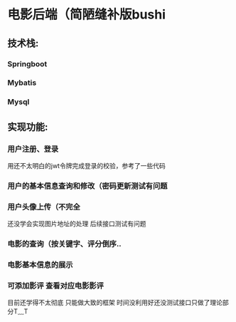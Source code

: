 # 电影后端（简陋缝补版bushi


## 技术栈:

### Springboot
### Mybatis
### Mysql

## 实现功能:

### 用户注册、登录
用还不太明白的jwt令牌完成登录的校验，参考了一些代码
### 用户的基本信息查询和修改（密码更新测试有问题
### 用户头像上传（不完全
还没学会实现图片地址的处理 后续接口测试有问题
### 电影的查询（按关键字、评分倒序..
### 电影基本信息的展示
### 可添加影评 查看对应电影影评

目前还学得不太彻底 只能做大致的框架 时间没利用好还没测试接口只做了理论部分T﹏T
